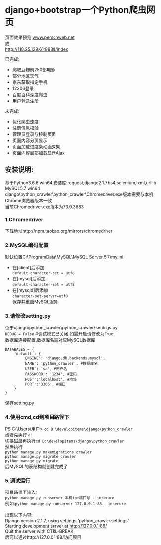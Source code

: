django+bootstrap一个Python爬虫网页
====
页面效果预览 www.personweb.net<br>
或<br>
http://118.25.129.61:8888/index

已完成:
* 爬取豆瓣前250部电影
* 部分地区天气
* 京东获取指定手机
* 12306登录
* 百度百科深度爬虫
* 用户登录注册

未完成:
* 优化爬虫速度
* 注册信息校验
* 管理员登录与控制页面
* 页面内容分页显示
* 页面加载进度条动画效果
* 页面内容局部加载显示Ajax

## 安装说明:

基于Python3.6.6 win64,安装库:request,django2.1.7,bs4,selenium,lxml,urllib<br>
MySQL5.7 win64<br>
django\python_crawler\python_crawler\Chromedriver.exe版本需要与本机Chrome浏览器版本一致<br>
当前Chromedriver.exe版本为73.0.3683<br>

### 1.Chromedriver
下载地址http://npm.taobao.org/mirrors/chromedriver<br>

### 2.MySQL编码配置
默认位置C:\ProgramData\MySQL\MySQL Server 5.7\my.ini<br>
* 在[client]后添加<br>
```default-character-set = utf8```<br>
* 在[mysql]后添加<br>
```default-character-set = utf8```<br>
* 在[mysqld]后添加<br>
```character-set-server=utf8```<br>
保存并重启MySQL服务<br>

### 3.请修改setting.py
位于django\python_crawler\python_crawler\settings.py<br>
```DEBUG = False``` #调试模式已关闭,如需开启请修改为True<br>
数据库连接配置,数据库名需对应MySQL数据库<br>
```
DATABASES = {
    'default': {
        'ENGINE': 'django.db.backends.mysql',
        'NAME': 'python_crawler', #数据库名
        'USER': 'sa', #用户名
        'PASSWORD': '1234', #密码
        'HOST':'localhost', #地址
        'PORT':'3306', #端口
    }
}
```
保存setting.py<br>

### 4.使用cmd,cd到项目路径下
PS C:\Users\用户> ```cd D:\developitems\django\python_crawler```<br>
或者先执行 ```d:```<br>
切换磁盘再执行```cd D:\developitems\django\python_crawler```<br>
然后执行<br>
```python manage.py makemigrations crawler```<br>
```python manage.py migrate crawler```<br>
```python manage.py migrate```<br>
后MySQL的表结构就创建完成了<br>

### 5.调试运行
项目路径下输入:<br>
```python manage.py runserver 本机ip+端口号 --insecure```<br>
例如:```python manage.py runserver 127.0.0.1:88 --insecure```<br>
<br>
出现以下内容:<br>
Django version 2.1.7, using settings 'python_crawler.settings'<br>
Starting development server at http://127.0.0.1:88/<br>
Quit the server with CTRL-BREAK.<br>
后可以通过http://127.0.0.1:88/访问项目<br>